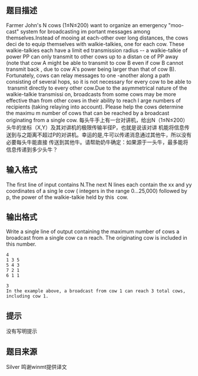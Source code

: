


## 题目描述
Farmer John's N cows (1≤N≤200) want to organize an emergency "moo-cast" system for broadcasting im
portant messages among themselves.Instead of mooing at each-other over long distances, the cows deci
de to equip themselves with walkie-talkies, one for each cow. These walkie-talkies each have a limit
ed transmission radius -- a walkie-talkie of power PP can only transmit to other cows up to a distan
ce of PP away (note that cow A might be able to transmit to cow B even if cow B cannot transmit back
, due to cow A's power being larger than that of cow B). Fortunately, cows can relay messages to one
-another along a path consisting of several hops, so it is not necessary for every cow to be able to
 transmit directly to every other cow.Due to the asymmetrical nature of the walkie-talkie transmissi
on, broadcasts from some cows may be more effective than from other cows in their ability to reach l
arge numbers of recipients (taking relaying into account). Please help the cows determine the maximu
m number of cows that can be reached by a broadcast originating from a single cow.
每头牛手上有一台对讲机，给出N（1≤N≤200）头牛的坐标（X,Y）及其对讲机的极限传输半径P，也就是说该对讲
机能将信息传送到与之距离不超过P的对讲机。幸运的是,牛可以传递消息通过其他牛，所以没有必要每头牛能直接
传送到其他牛。请帮助奶牛确定：如果源于一头牛，最多能将信息传递到多少头牛？
## 输入格式
The first line of input contains N.The next N lines each contain the xx and yy coordinates of a sing
le cow ( integers in the range 0…25,000) followed by p, the power of the walkie-talkie held by this
 cow.
## 输出格式
Write a single line of output containing the maximum number of cows a broadcast from a single cow ca
n reach. The originating cow is included in this number.

```input1
4
1 3 5
5 4 3
7 2 1
6 1 1

```
```output1
3
In the example above, a broadcast from cow 1 can reach 3 total cows, including cow 1.
```

## 提示
没有写明提示
## 题目来源
Silver 鸣谢winmt提供译文


